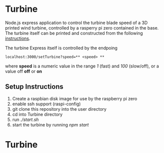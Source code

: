 # Turbine

Node.js express application to control the turbine blade speed of a 3D printed wind turbine, controlled by a rasperry pi zero contained in the base.   The turbine itself can be printed and constructed from the following [instructions](https://github.com/AndyRWatson/Turbine).

The turbine Express itself is controlled by the endpoing

```
localhost:3000/setTurbine?speed=** <speed> **
```
where  **speed** is a numeric value in the range *1* (fast) and *100* (slow/off), or a value off **off** or **on**



## Setup Instructions

1. Create a raspbian disk image for use by the raspberry pi zero
2. enable ssh support  (raspi-config)
3. git clone this repository into the user directory
4. cd into Turbine directory
5. run *./start.sh*
6. start the turbine by running *npm start*

# Turbine
